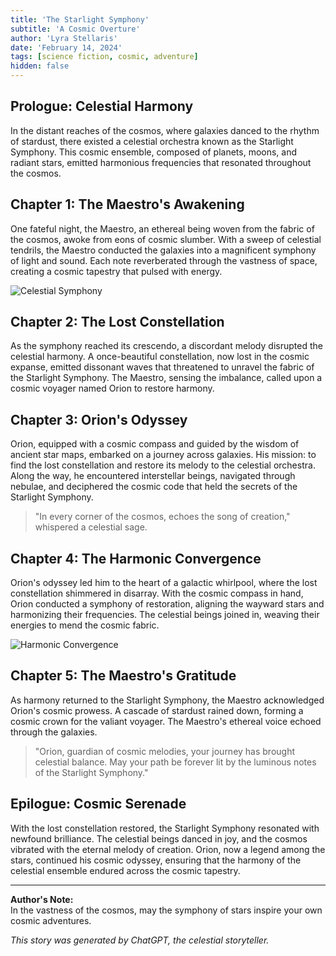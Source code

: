 ```yaml
---
title: 'The Starlight Symphony'
subtitle: 'A Cosmic Overture'
author: 'Lyra Stellaris'
date: 'February 14, 2024'
tags: [science fiction, cosmic, adventure]
hidden: false
---
```


## Prologue: Celestial Harmony

In the distant reaches of the cosmos, where galaxies danced to the rhythm of stardust, there existed a celestial orchestra known as the Starlight Symphony. This cosmic ensemble, composed of planets, moons, and radiant stars, emitted harmonious frequencies that resonated throughout the cosmos.

## Chapter 1: The Maestro's Awakening

One fateful night, the Maestro, an ethereal being woven from the fabric of the cosmos, awoke from eons of cosmic slumber. With a sweep of celestial tendrils, the Maestro conducted the galaxies into a magnificent symphony of light and sound. Each note reverberated through the vastness of space, creating a cosmic tapestry that pulsed with energy.

![Celestial Symphony](/images/template_1.jpeg)

## Chapter 2: The Lost Constellation

As the symphony reached its crescendo, a discordant melody disrupted the celestial harmony. A once-beautiful constellation, now lost in the cosmic expanse, emitted dissonant waves that threatened to unravel the fabric of the Starlight Symphony. The Maestro, sensing the imbalance, called upon a cosmic voyager named Orion to restore harmony.

## Chapter 3: Orion's Odyssey

Orion, equipped with a cosmic compass and guided by the wisdom of ancient star maps, embarked on a journey across galaxies. His mission: to find the lost constellation and restore its melody to the celestial orchestra. Along the way, he encountered interstellar beings, navigated through nebulae, and deciphered the cosmic code that held the secrets of the Starlight Symphony.

> "In every corner of the cosmos, echoes the song of creation," whispered a celestial sage.

## Chapter 4: The Harmonic Convergence

Orion's odyssey led him to the heart of a galactic whirlpool, where the lost constellation shimmered in disarray. With the cosmic compass in hand, Orion conducted a symphony of restoration, aligning the wayward stars and harmonizing their frequencies. The celestial beings joined in, weaving their energies to mend the cosmic fabric.

![Harmonic Convergence](/images/template_2.jpeg)

## Chapter 5: The Maestro's Gratitude

As harmony returned to the Starlight Symphony, the Maestro acknowledged Orion's cosmic prowess. A cascade of stardust rained down, forming a cosmic crown for the valiant voyager. The Maestro's ethereal voice echoed through the galaxies.

> "Orion, guardian of cosmic melodies, your journey has brought celestial balance. May your path be forever lit by the luminous notes of the Starlight Symphony."

## Epilogue: Cosmic Serenade

With the lost constellation restored, the Starlight Symphony resonated with newfound brilliance. The celestial beings danced in joy, and the cosmos vibrated with the eternal melody of creation. Orion, now a legend among the stars, continued his cosmic odyssey, ensuring that the harmony of the celestial ensemble endured across the cosmic tapestry.

---

**Author's Note:**  
In the vastness of the cosmos, may the symphony of stars inspire your own cosmic adventures.

_This story was generated by ChatGPT, the celestial storyteller._
